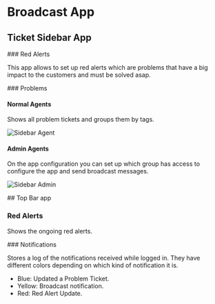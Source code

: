 # Broadcast App

## Ticket Sidebar App

### Red Alerts

This app allows to set up red alerts which are problems that have a big impact to the customers and must be solved asap.

### Problems
#### Normal Agents

Shows all problem tickets and groups them by tags.

![Sidebar Agent](http://content.screencast.com/users/aromerozd/folders/Jing/media/dea5f8b0-0929-40ef-8b1b-7a20e8870e71/00000332.png)

#### Admin Agents

On the app configuration you can set up which group has access to configure the app and send broadcast messages.

![Sidebar Admin](http://content.screencast.com/users/aromerozd/folders/Jing/media/77517435-9cbc-4da0-9856-4a755b65178b/00000333.png)

## Top Bar app

### Red Alerts

Shows the ongoing red alerts.

### Notifications

Stores a log of the notifications received while logged in. They have different colors depending on which kind of notification it is.

* Blue: Updated a Problem Ticket.
* Yellow: Broadcast notification.
* Red: Red Alert Update.
